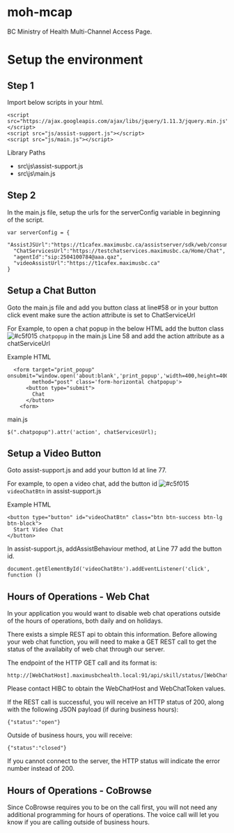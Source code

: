 # moh-mcap
BC Ministry of Health Multi-Channel Access Page.

# Setup the environment

## Step 1
	
Import below scripts in your html.
	
    <script src="https://ajax.googleapis.com/ajax/libs/jquery/1.11.3/jquery.min.js"></script>
    <script src="js/assist-support.js"></script>    
    <script src="js/main.js"></script>

Library Paths

* src\js\assist-support.js
* src\js\main.js

## Step 2
	
In the main.js file, setup the urls for the serverConfig variable in beginning of the script. 

    var serverConfig = {
      "AssistJSUrl":"https://t1cafex.maximusbc.ca/assistserver/sdk/web/consumer/assist.js",
      "ChatServicesUrl":"https://testchatservices.maximusbc.ca/Home/Chat",
      "agentId":"sip:2504100784@aaa.qaz",
      "videoAssistUrl":"https://t1cafex.maximusbc.ca"
    }
	
## Setup a Chat Button

Goto the main.js file and add you button class at line#58 or in your button click event make sure the action attribute is set to ChatServiceUrl
	
For Example, to open a chat popup in the below HTML add the button class 
![#c5f015](https://placehold.it/15/c5f015/000000?text=+) `chatpopup` in the main.js Line 58 and add the action attribute as a chatServiceUrl

Example HTML
    
      <form target="print_popup" onsubmit="window.open('about:blank','print_popup','width=400,height=400');" 
            method="post" class='form-horizontal chatpopup'>
          <button type="submit">
            Chat
          </button>
        <form>
	

main.js 
	
    $(".chatpopup").attr('action', chatServicesUrl);
	
## Setup a Video Button

Goto assist-support.js and add your button Id at line 77.  
	
For example, to open a video chat, add the button id ![#c5f015](https://placehold.it/15/c5f015/000000?text=+) `videoChatBtn` in assist-support.js

Example HTML
	
    <button type="button" id="videoChatBtn" class="btn btn-success btn-lg btn-block">
      Start Video Chat
    </button>

In assist-support.js, addAssistBehaviour method, at Line 77 add the button id.
	
    document.getElementById('videoChatBtn').addEventListener('click', function () 

## Hours of Operations - Web Chat

In your application you would want to disable web chat operations outside of the hours of operations, both daily and on holidays.

There exists a simple REST api to obtain this information.  Before allowing your web chat function, you will need to make a GET REST call to get the status of the availabity of web chat through our server.

The endpoint of the HTTP GET call and its format is:

    http://[WebChatHost].maximusbchealth.local:91/api/skill/status/[WebChatToken]
    
Please contact HIBC to obtain the WebChatHost and WebChatToken values.

If the REST call is successful, you will receive an HTTP status of 200, along with the following JSON payload (if during business hours):

    {"status":"open"}
    
Outside of business hours, you will receive:

    {"status":"closed"}

If you cannot connect to the server, the HTTP status will indicate the error number instead of 200.

## Hours of Operations - CoBrowse

Since CoBrowse requires you to be on the call first, you will not need any additional programming for hours of operations.  The voice call will let you know if you are calling outside of business hours.


